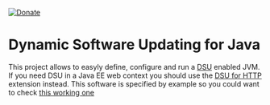 [![Donate](https://img.shields.io/badge/Donate-PayPal-green.svg)](https://www.paypal.com/donate/?business=7JXD6EDFHXF5C&no_recurring=1&item_name=To+develop%2C+mantain+and+evolve+a+type+of+software+that+is+not+easy+to+get+from+great+corporations&currency_code=USD)
# Dynamic Software Updating for Java
This project allows to easyly define, configure and run a [DSU](https://en.wikipedia.org/wiki/Dynamic_software_updating) enabled JVM. If you need DSU in a Java EE web context you should use the [DSU for HTTP](https://github.com/softalks/dsu.http) extension instead. This software is specified by example so you could want to check [this working one](https://github.com/softalks/osjee.dropins)
